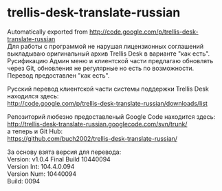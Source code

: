 # trellis-desk-translate-russian
Automatically exported from http://code.google.com/p/trellis-desk-translate-russian<br>
Для работы с программой не нарушая лицензионных соглашений выкладываю оригинальный архив Trellis Desk в варианте "как есть".<br>
Русификацию Админ меню и клиентской части предлагаю обновлять через Git, обновления не регулярные но есть по возможности.<br>
Перевод предоставлен "как есть".

Русский перевод клиентской части системы поддержки Trellis Desk находился здесь:<br>
http://code.google.com/p/trellis-desk-translate-russian/downloads/list<br>

Репозиторий любезно предоставленый Google Code находится здесь:<br>
http://trellis-desk-translate-russian.googlecode.com/svn/trunk/<br>
а теперь и Git Hub:<br>
https://github.com/buch2002/trellis-desk-translate-russian/

За основу взята версия для перевода:<br>
Version: v1.0.4 Final Build 10440094<br>
Version Int: 104.4.0.094<br>
Version Num: 10440094<br>
Build: 0094
